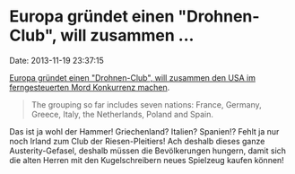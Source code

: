 Europa gründet einen \"Drohnen-Club\", will zusammen \...
=========================================================

Date: 2013-11-19 23:37:15

[Europa gründet einen \"Drohnen-Club\", will zusammen den USA im
ferngesteuerten Mord Konkurrenz
machen](http://www.google.com/hostednews/afp/article/ALeqM5jQMCxTHyHK76Hg5xo_R7ktuYBYVg?docId=5a9d5a95-c33a-4597-b8f2-6bb7b497757f).

> The grouping so far includes seven nations: France, Germany, Greece,
> Italy, the Netherlands, Poland and Spain.

Das ist ja wohl der Hammer! Griechenland? Italien? Spanien!? Fehlt ja
nur noch Irland zum Club der Riesen-Pleitiers! Ach deshalb dieses ganze
Austerity-Gefasel, deshalb müssen die Bevölkerungen hungern, damit sich
die alten Herren mit den Kugelschreibern neues Spielzeug kaufen können!
